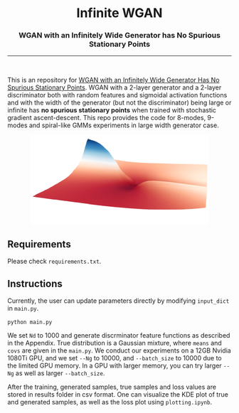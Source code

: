 <h1 align="center"><b>Infinite WGAN</b></h1>
<h3 align="center"><b>WGAN with an Infinitely Wide Generator has No Spurious Stationary Points</b></h1>
<p align="center">
</p> 
 
--------------

<br>

This is an repository for [WGAN with an Infinitely Wide Generator Has No Spurious Stationary Points](https://arxiv.org/abs/2102.07541). WGAN with a 2-layer generator and a 2-layer discriminator both with random features and sigmoidal activation functions and with the width of the generator (but not the discriminator) being large or infinite has **no spurious stationary points** when trained with stochastic gradient ascent-descent. This repo provides the code for 8-modes, 9-modes and spiral-like GMMs experiments in large width generator case.

<p align="center">
<img src="thumnail.png" width="400" height="200">

## Requirements
Please check `requirements.txt`.

## Instructions
Currently, the user can update parameters directly by modifying `input_dict` in `main.py`.

```
python main.py
```

We set `Nd` to 1000 and generate discrminator feature functions as described in the Appendix.
True distribution is a Gaussian mixture, where `means` and `covs` are given in the `main.py`.
We conduct our experiments on a 12GB Nvidia 1080Ti GPU,
and we set `--Ng` to 10000, and `--batch_size` to 10000 due to the limited GPU memory.
In a GPU with larger memory, you can try larger `--Ng` as well as larger `--batch_size`.

After the training, generated samples, true samples and loss values are stored in results folder in csv format.
One can visualize the KDE plot of true and generated samples, as well as the loss plot using `plotting.ipynb`.

